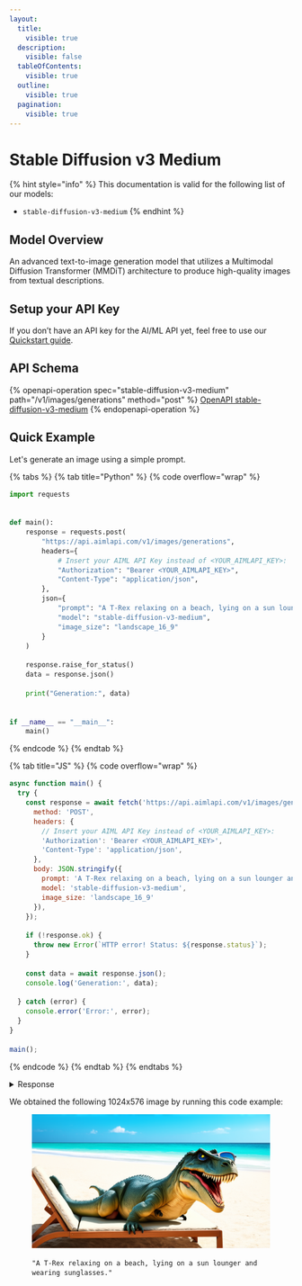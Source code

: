 ```yaml
---
layout:
  title:
    visible: true
  description:
    visible: false
  tableOfContents:
    visible: true
  outline:
    visible: true
  pagination:
    visible: true
---
```


# Stable Diffusion v3 Medium

{% hint style="info" %}
This documentation is valid for the following list of our models:

* `stable-diffusion-v3-medium`
{% endhint %}

## Model Overview

An advanced text-to-image generation model that utilizes a Multimodal Diffusion Transformer (MMDiT) architecture to produce high-quality images from textual descriptions.

## Setup your API Key

If you don’t have an API key for the AI/ML API yet, feel free to use our [Quickstart guide](https://docs.aimlapi.com/quickstart/setting-up).

## API Schema

{% openapi-operation spec="stable-diffusion-v3-medium" path="/v1/images/generations" method="post" %}
[OpenAPI stable-diffusion-v3-medium](https://raw.githubusercontent.com/aimlapi/api-docs/refs/heads/main/docs/api-references/image-models/Stability-AI/stable-diffusion-v3-medium.json)
{% endopenapi-operation %}

## Quick Example

Let's generate an image using a simple prompt.

{% tabs %}
{% tab title="Python" %}
{% code overflow="wrap" %}
```python
import requests


def main():
    response = requests.post(
        "https://api.aimlapi.com/v1/images/generations",
        headers={
            # Insert your AIML API Key instead of <YOUR_AIMLAPI_KEY>:
            "Authorization": "Bearer <YOUR_AIMLAPI_KEY>",
            "Content-Type": "application/json",
        },
        json={
            "prompt": "A T-Rex relaxing on a beach, lying on a sun lounger and wearing sunglasses.",
            "model": "stable-diffusion-v3-medium",
            "image_size": "landscape_16_9"
        }
    )

    response.raise_for_status()
    data = response.json()

    print("Generation:", data)


if __name__ == "__main__":
    main()
```
{% endcode %}
{% endtab %}

{% tab title="JS" %}
{% code overflow="wrap" %}
```javascript
async function main() {
  try {
    const response = await fetch('https://api.aimlapi.com/v1/images/generations', {
      method: 'POST',
      headers: {
        // Insert your AIML API Key instead of <YOUR_AIMLAPI_KEY>:
        'Authorization': 'Bearer <YOUR_AIMLAPI_KEY>',
        'Content-Type': 'application/json',
      },
      body: JSON.stringify({
        prompt: 'A T-Rex relaxing on a beach, lying on a sun lounger and wearing sunglasses.',
        model: 'stable-diffusion-v3-medium',
        image_size: 'landscape_16_9'
      }),
    });

    if (!response.ok) {
      throw new Error(`HTTP error! Status: ${response.status}`);
    }

    const data = await response.json();
    console.log('Generation:', data);

  } catch (error) {
    console.error('Error:', error);
  }
}

main();
```
{% endcode %}
{% endtab %}
{% endtabs %}

<details>

<summary>Response</summary>

{% code overflow="wrap" %}
```json5
Generation: {'images': [{'url': 'https://cdn.aimlapi.com/squirrel/files/panda/RCbeYSssFwxdkEX2tWd6i.png', 'width': 1024, 'height': 576, 'content_type': 'image/jpeg'}], 'timings': {'inference': 1.174231035867706}, 'seed': 2587699048419330600, 'has_nsfw_concepts': [False], 'prompt': 'A T-Rex relaxing on a beach, lying on a sun lounger and wearing sunglasses.', 'num_images': 1}
```
{% endcode %}

</details>

We obtained the following 1024x576 image by running this code example:

<figure><img src="../../../.gitbook/assets/RCbeYSssFwxdkEX2tWd6i.png" alt=""><figcaption><p><code>"A T-Rex relaxing on a beach, lying on a sun lounger and wearing sunglasses."</code></p></figcaption></figure>
